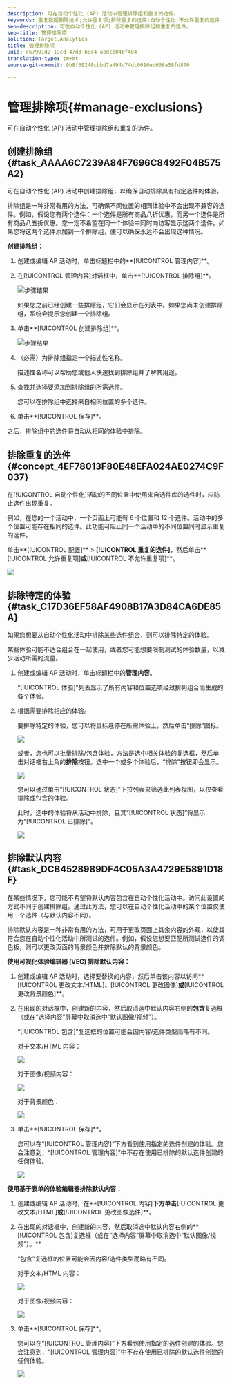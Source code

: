 ```yaml
---
description: 可在自动个性化 (AP) 活动中管理排除组和重复的选件。
keywords: 重复数据删除技术;允许重复项;排除重复的选件;自动个性化;不允许重复的选件
seo-description: 可在自动个性化 (AP) 活动中管理排除组和重复的选件。
seo-title: 管理排除项
solution: Target,Analytics
title: 管理排除项
uuid: c67901d2-19cd-47d3-b8c4-abdcb046f404
translation-type: tm+mt
source-git-commit: 9b8f39240cbbd7a494d74dc0016ed666a58fd870

---
```



# 管理排除项{#manage-exclusions}

可在自动个性化 (AP) 活动中管理排除组和重复的选件。

## 创建排除组 {#task_AAAA6C7239A84F7696C8492F04B575A2}

可在自动个性化 (AP) 活动中创建排除组，以确保自动排除具有指定选件的体验。

排除组是一种非常有用的方法，可确保不同位置的相同体验中不会出现不兼容的选件。例如，假设您有两个选件：一个选件是所有商品八折优惠，而另一个选件是所有商品八五折优惠。您一定不希望在同一个体验中同时向访客显示这两个选件。如果您将这两个选件添加到一个排除组，便可以确保永远不会出现这种情况。

**创建排除组：**

1. 创建或编辑 AP 活动时，单击标题栏中的**[!UICONTROL 管理内容]**。
1. 在[!UICONTROL 管理内容]对话框中，单击**[!UICONTROL 排除组]**。

   ![步骤结果](assets/exclusion_group_create.png)

   如果您之前已经创建一些排除组，它们会显示在列表中。如果您尚未创建排除组，系统会提示您创建一个排除组。
1. 单击**[!UICONTROL 创建排除组]**。

   ![步骤结果](assets/exclusion_group_create_dialog.png)

1. （必需）为排除组指定一个描述性名称。

   描述性名称可以帮助您或他人快速找到排除组并了解其用途。

1. 查找并选择要添加到排除组的所需选件。

   您可以在排除组中选择来自相同位置的多个选件。

1. 单击**[!UICONTROL 保存]**。

之后，排除组中的选件将自动从相同的体验中排除。

## 排除重复的选件 {#concept_4EF78013F80E48EFA024AE0274C9F037}

在[!UICONTROL 自动个性化]活动的不同位置中使用来自选件库的选件时，应防止选件出现重复。

例如，在您的一个活动中，一个页面上可能有 6 个位置和 12 个选件。活动中的多个位置可能存在相同的选件。此功能可阻止同一个活动中的不同位置同时显示重复的选件。

单击**[!UICONTROL 配置]** &gt; **[!UICONTROL 重复的选件]**，然后单击**[!UICONTROL 允许重复项]**或**[!UICONTROL 不允许重复项]**。

![](assets/duplicate_offers.png)

## 排除特定的体验 {#task_C17D36EF58AF4908B17A3D84CA6DE85A}

如果您想要从自动个性化活动中排除某些选件组合，则可以排除特定的体验。

某些体验可能不适合组合在一起使用，或者您可能想要限制测试的体验数量，以减少活动所需的流量。

1. 创建或编辑 AP 活动时，单击标题栏中的**管理内容**。

   “[!UICONTROL 体验]”列表显示了所有内容和位置选项经过排列组合而生成的各个体验。

1. 根据需要排除相应的体验。

   要排除特定的体验，您可以将鼠标悬停在所需体验上，然后单击“排除”图标。

   ![](assets/exclude_exp_1.png)

   或者，您也可以批量排除/包含体验，方法是选中相关体验的复选框，然后单击对话框右上角的**排除**按钮。选中一个或多个体验后，“排除”按钮即会显示。

   ![](assets/exclude_exp_2.png)

   您可以通过单击“[!UICONTROL 状态]”下拉列表来筛选此列表视图，以仅查看排除或包含的体验。

   此时，选中的体验将从活动中排除，且其“[!UICONTROL 状态]”将显示为“[!UICONTROL 已排除]”。

   ![](assets/exclude_exp_3.png)

## 排除默认内容 {#task_DCB4528989DF4C05A3A4729E5891D18F}

在某些情况下，您可能不希望将默认内容包含在自动个性化活动中。访问此设置的方式不同于创建排除组。通过此方法，您可以在自动个性化活动中的某个位置仅使用一个选件（与默认内容不同）。

排除默认内容是一种非常有用的方法，可用于更改页面上其余内容的外观，以使其符合您在自动个性化活动中所测试的选件。例如，假设您想要匹配所测试选件的调色板，则可以更改页面的背景颜色并排除默认的背景颜色。

**使用可视化体验编辑器 (VEC) 排除默认内容：**

1. 创建或编辑 AP 活动时，选择要替换的内容，然后单击该内容以访问**[!UICONTROL 更改文本/HTML]**、**[!UICONTROL 更改图像]**或**[!UICONTROL 更改背景颜色]**。
1. 在出现的对话框中，创建新的内容，然后取消选中默认内容右侧的**包含**复选框（或在“选择内容”屏幕中取消选中“默认图像/视频”）。

   “[!UICONTROL 包含]”复选框的位置可能会因内容/选件类型而略有不同。

   对于文本/HTML 内容：

   ![](assets/exclude_content_vec_1.png)

   对于图像/视频内容：

   ![](assets/exclude_content_vec_2.png)

   对于背景颜色：

   ![](assets/exclude_content_vec_3.png)

1. 单击**[!UICONTROL 保存]**。

   您可以在“[!UICONTROL 管理内容]”下方看到使用指定的选件创建的体验。您会注意到，“[!UICONTROL 管理内容]”中不存在使用已排除的默认选件创建的任何体验。

   ![](assets/exclude_content_vec_4.png)

**使用基于表单的体验编辑器排除默认内容：**

1. 创建或编辑 AP 活动时，在**[!UICONTROL 内容]**下方单击**[!UICONTROL 更改文本/HTML]**或**[!UICONTROL 更改图像选件]**。
1. 在出现的对话框中，创建新的内容，然后取消选中默认内容右侧的**[!UICONTROL 包含]复选框（或在“选择内容”屏幕中取消选中“默认图像/视频”）。**

   “包含”复选框的位置可能会因内容/选件类型而略有不同。

   对于文本/HTML 内容：

   ![](assets/exclude_content_form_1.png)

   对于图像/视频内容：

   ![](assets/exclude_content_form_2.png)

1. 单击**[!UICONTROL 保存]**。

   您可以在“[!UICONTROL 管理内容]”下方看到使用指定的选件创建的体验。您会注意到，“[!UICONTROL 管理内容]”中不存在使用已排除的默认选件创建的任何体验。

   ![](assets/exclude_content_form_3.png)
